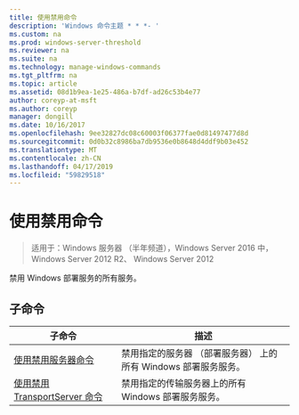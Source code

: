 ```yaml
---
title: 使用禁用命令
description: 'Windows 命令主题 * * *- '
ms.custom: na
ms.prod: windows-server-threshold
ms.reviewer: na
ms.suite: na
ms.technology: manage-windows-commands
ms.tgt_pltfrm: na
ms.topic: article
ms.assetid: 08d1b9ea-1e25-486a-b7df-ad26c53b4e77
author: coreyp-at-msft
ms.author: coreyp
manager: dongill
ms.date: 10/16/2017
ms.openlocfilehash: 9ee32827dc08c60003f06377fae0d81497477d8d
ms.sourcegitcommit: 0d0b32c8986ba7db9536e0b8648d4ddf9b03e452
ms.translationtype: MT
ms.contentlocale: zh-CN
ms.lasthandoff: 04/17/2019
ms.locfileid: "59829518"
---
```

# <a name="using-the-disable-command"></a>使用禁用命令

>适用于：Windows 服务器 （半年频道），Windows Server 2016 中，Windows Server 2012 R2、 Windows Server 2012

禁用 Windows 部署服务的所有服务。
## <a name="subcommands"></a>子命令
|子命令|描述|
|-------|--------|
|[使用禁用服务器命令](using-the-disable-server-command.md)|禁用指定的服务器 （部署服务器） 上的所有 Windows 部署服务服务。|
|[使用禁用 TransportServer 命令](using-the-disable-transportserver-command.md)|禁用指定的传输服务器上的所有 Windows 部署服务服务。|
